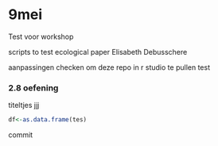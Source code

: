 # 9mei
Test voor workshop

scripts to test ecological paper
Elisabeth Debusschere 

aanpassingen checken om deze repo in r studio te pullen
test


### 2.8 oefening

titeltjes
jjj
```r 
df<-as.data.frame(tes)

```

commit
